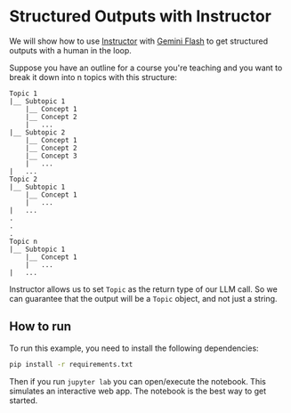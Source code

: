 # Structured Outputs with Instructor

We will show how to use [Instructor](https://python.useinstructor.com/) with [Gemini Flash](https://deepmind.google/technologies/gemini/flash/) to get structured outputs with a human in the loop.

Suppose you have an outline for a course you're teaching and you want to break it down into n topics with this structure:  

    Topic 1
    |__ Subtopic 1
        |__ Concept 1
        |__ Concept 2
        |   ...
    |__ Subtopic 2
        |__ Concept 1
        |__ Concept 2
        |__ Concept 3
        |   ...
    |   ...
    Topic 2
    |__ Subtopic 1
        |__ Concept 1
        |   ...
    |   ...
    .
    .
    .
    Topic n
    |__ Subtopic 1
        |__ Concept 1
        |   ...
    |   ...
    
Instructor allows us to set `Topic` as the return type of our LLM call. So we can guarantee that the output will be a `Topic` object, and not just a string.

## How to run

To run this example, you need to install the following dependencies:

```bash
pip install -r requirements.txt
```

Then if you run `jupyter lab` you can open/execute the notebook.
This simulates an interactive web app. The notebook is the best way to get started.